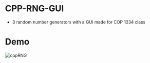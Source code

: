 # CPP-RNG-GUI
- 3 random number generators with a GUI made for COP 1334 class

# Demo

![cppRNG](https://user-images.githubusercontent.com/64996140/184972715-a5e6456c-4f31-410d-856c-2747c9bdab0e.gif)
